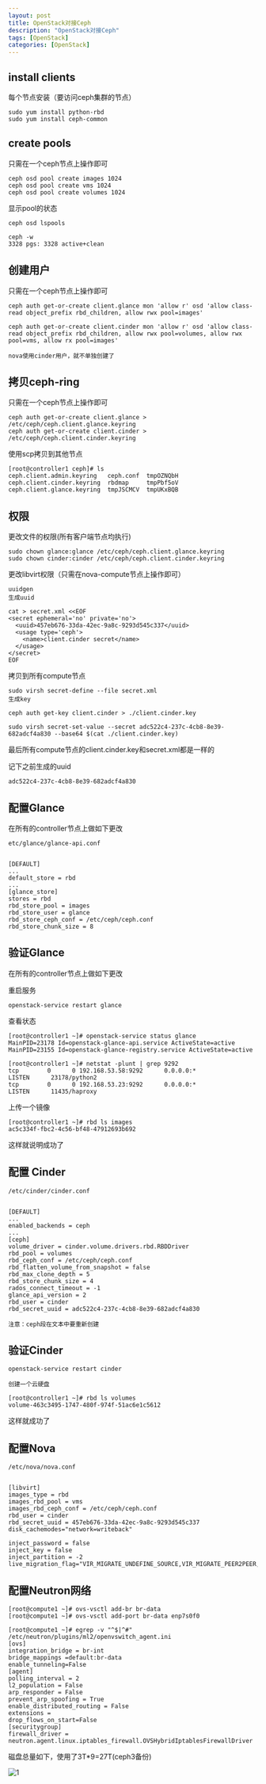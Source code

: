 ```yaml
---
layout: post
title: OpenStack对接Ceph
description: "OpenStack对接Ceph"
tags: [OpenStack]
categories: [OpenStack]
---
```


## install clients

每个节点安装（要访问ceph集群的节点）

```
sudo yum install python-rbd 
sudo yum install ceph-common
```


## create pools

只需在一个ceph节点上操作即可

```
ceph osd pool create images 1024
ceph osd pool create vms 1024
ceph osd pool create volumes 1024
```

显示pool的状态

```
ceph osd lspools

ceph -w
3328 pgs: 3328 active+clean
```

## 创建用户

只需在一个ceph节点上操作即可


```
ceph auth get-or-create client.glance mon 'allow r' osd 'allow class-read object_prefix rbd_children, allow rwx pool=images'

ceph auth get-or-create client.cinder mon 'allow r' osd 'allow class-read object_prefix rbd_children, allow rwx pool=volumes, allow rwx pool=vms, allow rx pool=images'

nova使用cinder用户，就不单独创建了
```

## 拷贝ceph-ring

只需在一个ceph节点上操作即可

```
ceph auth get-or-create client.glance > /etc/ceph/ceph.client.glance.keyring
ceph auth get-or-create client.cinder > /etc/ceph/ceph.client.cinder.keyring
```


使用scp拷贝到其他节点

```
[root@controller1 ceph]# ls
ceph.client.admin.keyring   ceph.conf  tmpOZNQbH
ceph.client.cinder.keyring  rbdmap     tmpPbf5oV
ceph.client.glance.keyring  tmpJSCMCV  tmpUKxBQB
```


## 权限

更改文件的权限(所有客户端节点均执行)


```
sudo chown glance:glance /etc/ceph/ceph.client.glance.keyring
sudo chown cinder:cinder /etc/ceph/ceph.client.cinder.keyring
```


更改libvirt权限（只需在nova-compute节点上操作即可）

```
uuidgen
生成uuid

cat > secret.xml <<EOF
<secret ephemeral='no' private='no'>
  <uuid>457eb676-33da-42ec-9a8c-9293d545c337</uuid>
  <usage type='ceph'>
    <name>client.cinder secret</name>
  </usage>
</secret>
EOF
```

拷贝到所有compute节点


```
sudo virsh secret-define --file secret.xml
生成key

ceph auth get-key client.cinder > ./client.cinder.key

sudo virsh secret-set-value --secret adc522c4-237c-4cb8-8e39-682adcf4a830 --base64 $(cat ./client.cinder.key)
```

最后所有compute节点的client.cinder.key和secret.xml都是一样的  

记下之前生成的uuid 

```
adc522c4-237c-4cb8-8e39-682adcf4a830
```



##  配置Glance


在所有的controller节点上做如下更改

```
etc/glance/glance-api.conf


[DEFAULT]
...
default_store = rbd
...
[glance_store]
stores = rbd
rbd_store_pool = images
rbd_store_user = glance
rbd_store_ceph_conf = /etc/ceph/ceph.conf
rbd_store_chunk_size = 8
```


## 验证Glance 
在所有的controller节点上做如下更改



重启服务

```
openstack-service restart glance
```

查看状态

```
[root@controller1 ~]# openstack-service status glance
MainPID=23178 Id=openstack-glance-api.service ActiveState=active
MainPID=23155 Id=openstack-glance-registry.service ActiveState=active
```
```
[root@controller1 ~]# netstat -plunt | grep 9292
tcp        0      0 192.168.53.58:9292      0.0.0.0:*               LISTEN      23178/python2
tcp        0      0 192.168.53.23:9292      0.0.0.0:*               LISTEN      11435/haproxy
```

上传一个镜像  

```
[root@controller1 ~]# rbd ls images
ac5c334f-fbc2-4c56-bf48-47912693b692
```

这样就说明成功了


## 配置 Cinder


```
/etc/cinder/cinder.conf


[DEFAULT]
...
enabled_backends = ceph
...
[ceph]
volume_driver = cinder.volume.drivers.rbd.RBDDriver
rbd_pool = volumes
rbd_ceph_conf = /etc/ceph/ceph.conf
rbd_flatten_volume_from_snapshot = false
rbd_max_clone_depth = 5
rbd_store_chunk_size = 4
rados_connect_timeout = -1
glance_api_version = 2
rbd_user = cinder
rbd_secret_uuid = adc522c4-237c-4cb8-8e39-682adcf4a830

注意：ceph段在文本中要重新创建

```

##  验证Cinder

```
openstack-service restart cinder

创建一个云硬盘

[root@controller1 ~]# rbd ls volumes
volume-463c3495-1747-480f-974f-51ac6e1c5612
```

这样就成功了  



##  配置Nova

```
/etc/nova/nova.conf


[libvirt]
images_type = rbd
images_rbd_pool = vms
images_rbd_ceph_conf = /etc/ceph/ceph.conf
rbd_user = cinder
rbd_secret_uuid = 457eb676-33da-42ec-9a8c-9293d545c337
disk_cachemodes="network=writeback"

inject_password = false
inject_key = false
inject_partition = -2
live_migration_flag="VIR_MIGRATE_UNDEFINE_SOURCE,VIR_MIGRATE_PEER2PEER,VIR_MIGRATE_LIVE,VIR_MIGRATE_PERSIST_DEST,VIR_MIGRATE_TUNNELLED"
```

## 配置Neutron网络

```
[root@compute1 ~]# ovs-vsctl add-br br-data
[root@compute1 ~]# ovs-vsctl add-port br-data enp7s0f0

[root@compute1 ~]# egrep -v "^$|^#" /etc/neutron/plugins/ml2/openvswitch_agent.ini
[ovs]
integration_bridge = br-int
bridge_mappings =default:br-data
enable_tunneling=False
[agent]
polling_interval = 2
l2_population = False
arp_responder = False
prevent_arp_spoofing = True
enable_distributed_routing = False
extensions =
drop_flows_on_start=False
[securitygroup]
firewall_driver = neutron.agent.linux.iptables_firewall.OVSHybridIptablesFirewallDriver
```

磁盘总量如下，使用了3T*9=27T(ceph3备份)  

![1](/images/openstack_ceph/1.png) 

